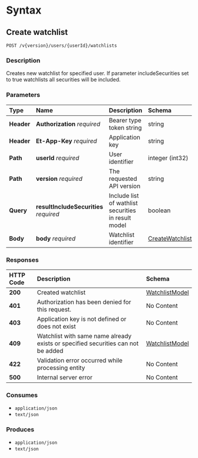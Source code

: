 # Syntax

## Create watchlist

```text
POST /v{version}/users/{userId}/watchlists
```

### Description

Creates new watchlist for specified user. If parameter includeSecurities set to true watchlists all securities will be included.

### Parameters

| Type | Name | Description | Schema | Default |
| :--- | :--- | :--- | :--- | :--- |
| **Header** | **Authorization**   _required_ | Bearer type token string | string |  |
| **Header** | **Et-App-Key**   _required_ | Application key | string |  |
| **Path** | **userId**   _required_ | User identifier | integer \(int32\) |  |
| **Path** | **version**   _required_ | The requested API version | string | `"1"` |
| **Query** | **resultIncludeSecurities**   _required_ | Include list of wathlist securities in result model | boolean |  |
| **Body** | **body**   _required_ | Watchlist identifier | [CreateWatchlistModel](../../definitions.md#createwatchlistmodel) |  |

### Responses

| HTTP Code | Description | Schema |
| :--- | :--- | :--- |
| **200** | Created watchlist | [WatchlistModel](../../definitions.md#watchlistmodel) |
| **401** | Authorization has been denied for this request. | No Content |
| **403** | Application key is not defined or does not exist | No Content |
| **409** | Watchlist with same name already exists or specified securities can not be added | [WatchlistModel](../../definitions.md#watchlistmodel) |
| **422** | Validation error occurred while processing entity | No Content |
| **500** | Internal server error | No Content |

### Consumes

* `application/json`
* `text/json`

### Produces

* `application/json`
* `text/json`

